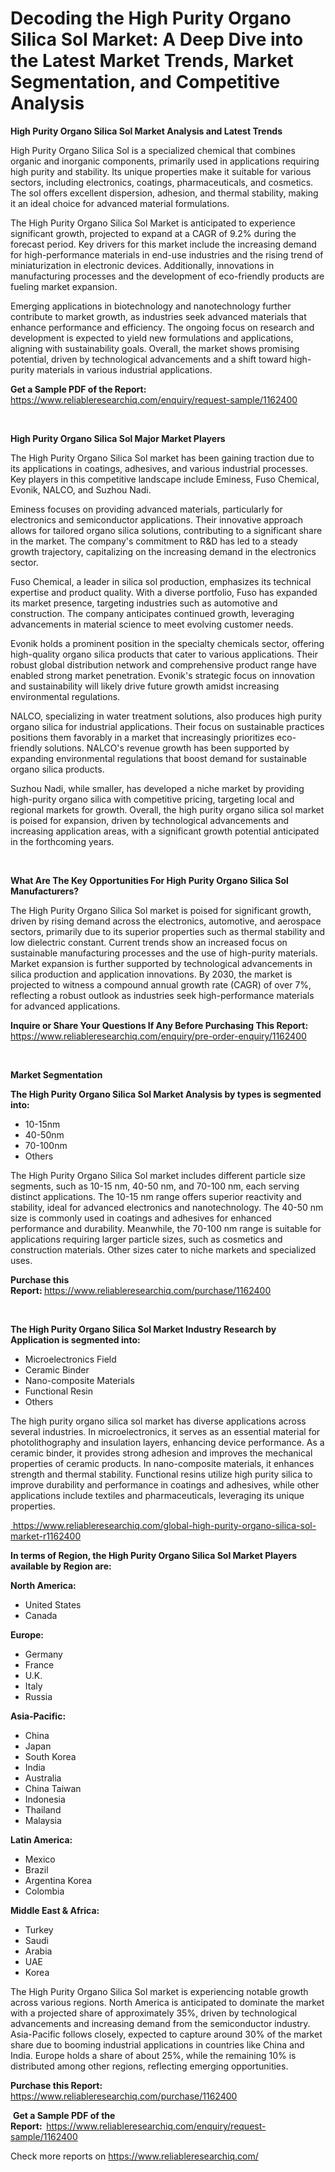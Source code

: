 <p><h1>Decoding the High Purity Organo Silica Sol Market: A Deep Dive into the Latest Market Trends, Market Segmentation, and Competitive Analysis</h1></p><p><strong>High Purity Organo Silica Sol Market Analysis and Latest Trends</strong></p>
<p><p>High Purity Organo Silica Sol is a specialized chemical that combines organic and inorganic components, primarily used in applications requiring high purity and stability. Its unique properties make it suitable for various sectors, including electronics, coatings, pharmaceuticals, and cosmetics. The sol offers excellent dispersion, adhesion, and thermal stability, making it an ideal choice for advanced material formulations.</p><p>The High Purity Organo Silica Sol Market is anticipated to experience significant growth, projected to expand at a CAGR of 9.2% during the forecast period. Key drivers for this market include the increasing demand for high-performance materials in end-use industries and the rising trend of miniaturization in electronic devices. Additionally, innovations in manufacturing processes and the development of eco-friendly products are fueling market expansion. </p><p>Emerging applications in biotechnology and nanotechnology further contribute to market growth, as industries seek advanced materials that enhance performance and efficiency. The ongoing focus on research and development is expected to yield new formulations and applications, aligning with sustainability goals. Overall, the market shows promising potential, driven by technological advancements and a shift toward high-purity materials in various industrial applications.</p></p>
<p><strong>Get a Sample PDF of the Report:&nbsp;</strong> <a href="https://www.reliableresearchiq.com/enquiry/request-sample/1162400?utm_campaign=3384&utm_medium=2&utm_source=Github&utm_content=ia&utm_term=24032025&utm_id=high-purity-organo-silica-sol">https://www.reliableresearchiq.com/enquiry/request-sample/1162400</a></p>
<p>&nbsp;</p>
<p><strong>High Purity Organo Silica Sol Major Market Players</strong></p>
<p><p>The High Purity Organo Silica Sol market has been gaining traction due to its applications in coatings, adhesives, and various industrial processes. Key players in this competitive landscape include Eminess, Fuso Chemical, Evonik, NALCO, and Suzhou Nadi.</p><p>Eminess focuses on providing advanced materials, particularly for electronics and semiconductor applications. Their innovative approach allows for tailored organo silica solutions, contributing to a significant share in the market. The company's commitment to R&D has led to a steady growth trajectory, capitalizing on the increasing demand in the electronics sector.</p><p>Fuso Chemical, a leader in silica sol production, emphasizes its technical expertise and product quality. With a diverse portfolio, Fuso has expanded its market presence, targeting industries such as automotive and construction. The company anticipates continued growth, leveraging advancements in material science to meet evolving customer needs.</p><p>Evonik holds a prominent position in the specialty chemicals sector, offering high-quality organo silica products that cater to various applications. Their robust global distribution network and comprehensive product range have enabled strong market penetration. Evonik's strategic focus on innovation and sustainability will likely drive future growth amidst increasing environmental regulations.</p><p>NALCO, specializing in water treatment solutions, also produces high purity organo silica for industrial applications. Their focus on sustainable practices positions them favorably in a market that increasingly prioritizes eco-friendly solutions. NALCO's revenue growth has been supported by expanding environmental regulations that boost demand for sustainable organo silica products.</p><p>Suzhou Nadi, while smaller, has developed a niche market by providing high-purity organo silica with competitive pricing, targeting local and regional markets for growth. Overall, the high purity organo silica sol market is poised for expansion, driven by technological advancements and increasing application areas, with a significant growth potential anticipated in the forthcoming years.</p></p>
<p>&nbsp;</p>
<p><strong>What Are The Key Opportunities For High Purity Organo Silica Sol Manufacturers?</strong></p>
<p><p>The High Purity Organo Silica Sol market is poised for significant growth, driven by rising demand across the electronics, automotive, and aerospace sectors, primarily due to its superior properties such as thermal stability and low dielectric constant. Current trends show an increased focus on sustainable manufacturing processes and the use of high-purity materials. Market expansion is further supported by technological advancements in silica production and application innovations. By 2030, the market is projected to witness a compound annual growth rate (CAGR) of over 7%, reflecting a robust outlook as industries seek high-performance materials for advanced applications.</p></p>
<p><strong>Inquire or Share Your Questions If Any Before Purchasing This Report:</strong> <a href="https://www.reliableresearchiq.com/enquiry/pre-order-enquiry/1162400?utm_campaign=3384&utm_medium=2&utm_source=Github&utm_content=ia&utm_term=24032025&utm_id=high-purity-organo-silica-sol">https://www.reliableresearchiq.com/enquiry/pre-order-enquiry/1162400</a></p>
<p>&nbsp;</p>
<p><strong>Market Segmentation</strong></p>
<p><strong>The High Purity Organo Silica Sol Market Analysis by types is segmented into:</strong></p>
<p><ul><li>10-15nm</li><li>40-50nm</li><li>70-100nm</li><li>Others</li></ul></p>
<p><p>The High Purity Organo Silica Sol market includes different particle size segments, such as 10-15 nm, 40-50 nm, and 70-100 nm, each serving distinct applications. The 10-15 nm range offers superior reactivity and stability, ideal for advanced electronics and nanotechnology. The 40-50 nm size is commonly used in coatings and adhesives for enhanced performance and durability. Meanwhile, the 70-100 nm range is suitable for applications requiring larger particle sizes, such as cosmetics and construction materials. Other sizes cater to niche markets and specialized uses.</p></p>
<p><strong>Purchase this Report:&nbsp;</strong><a href="https://www.reliableresearchiq.com/purchase/1162400?utm_campaign=3384&utm_medium=2&utm_source=Github&utm_content=ia&utm_term=24032025&utm_id=high-purity-organo-silica-sol">https://www.reliableresearchiq.com/purchase/1162400</a></p>
<p>&nbsp;</p>
<p><strong>The High Purity Organo Silica Sol Market Industry Research by Application is segmented into:</strong></p>
<p><ul><li>Microelectronics Field</li><li>Ceramic Binder</li><li>Nano-composite Materials</li><li>Functional Resin</li><li>Others</li></ul></p>
<p><p>The high purity organo silica sol market has diverse applications across several industries. In microelectronics, it serves as an essential material for photolithography and insulation layers, enhancing device performance. As a ceramic binder, it provides strong adhesion and improves the mechanical properties of ceramic products. In nano-composite materials, it enhances strength and thermal stability. Functional resins utilize high purity silica to improve durability and performance in coatings and adhesives, while other applications include textiles and pharmaceuticals, leveraging its unique properties.</p></p>
<p><a href="https://www.reliableresearchiq.com/global-high-purity-organo-silica-sol-market-r1162400?utm_campaign=3384&utm_medium=2&utm_source=Github&utm_content=ia&utm_term=24032025&utm_id=high-purity-organo-silica-sol">&nbsp;https://www.reliableresearchiq.com/global-high-purity-organo-silica-sol-market-r1162400</a></p>
<p><strong>In terms of Region, the High Purity Organo Silica Sol Market Players available by Region are:</strong></p>
<p>
    <p> <strong> North America: </strong>
        <ul>
            <li>United States</li>
            <li>Canada</li>
        </ul>
        </p> 
    <p> <strong> Europe: </strong>
        <ul>
            <li>Germany</li>
            <li>France</li>
            <li>U.K.</li>
            <li>Italy</li>
            <li>Russia</li>
        </ul>
        </p> 
    <p> <strong> Asia-Pacific: </strong>
        <ul>
            <li>China</li>
            <li>Japan</li>
            <li>South Korea</li>
            <li>India</li>
            <li>Australia</li>
            <li>China Taiwan</li>
            <li>Indonesia</li>
            <li>Thailand</li>
            <li>Malaysia</li>
        </ul>
        </p> 
    <p> <strong> Latin America: </strong>
        <ul>
            <li>Mexico</li>
            <li>Brazil</li>
            <li>Argentina Korea</li>
            <li>Colombia</li>
        </ul>
        </p> 
    <p> <strong> Middle East & Africa: </strong>
        <ul>
            <li>Turkey</li>
            <li>Saudi</li>
            <li>Arabia</li>
            <li>UAE</li>
            <li>Korea</li>
        </ul>
    </p>
    </p>
<p><p>The High Purity Organo Silica Sol market is experiencing notable growth across various regions. North America is anticipated to dominate the market with a projected share of approximately 35%, driven by technological advancements and increasing demand from the semiconductor industry. Asia-Pacific follows closely, expected to capture around 30% of the market share due to booming industrial applications in countries like China and India. Europe holds a share of about 25%, while the remaining 10% is distributed among other regions, reflecting emerging opportunities.</p></p>
<p><strong>Purchase this Report: </strong><a href="https://www.reliableresearchiq.com/purchase/1162400?utm_campaign=3384&utm_medium=2&utm_source=Github&utm_content=ia&utm_term=24032025&utm_id=high-purity-organo-silica-sol">https://www.reliableresearchiq.com/purchase/1162400</a></p>
<p>&nbsp;<strong>Get a Sample PDF of the Report:&nbsp;&nbsp;</strong><a href="https://www.reliableresearchiq.com/enquiry/request-sample/1162400?utm_campaign=3384&utm_medium=2&utm_source=Github&utm_content=ia&utm_term=24032025&utm_id=high-purity-organo-silica-sol">https://www.reliableresearchiq.com/enquiry/request-sample/1162400</a></p>
<p><strong></strong></p>
<p>Check more reports on <a href="https://www.reliableresearchiq.com/?utm_campaign=3384&utm_medium=2&utm_source=Github&utm_content=ia&utm_term=24032025&utm_id=high-purity-organo-silica-sol">https://www.reliableresearchiq.com/</a></p>